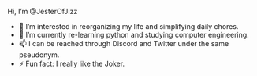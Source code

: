 Hi, I’m @JesterOfJizz
- 👀 I’m interested in reorganizing my life and simplifying daily chores.
- 🌱 I’m currently re-learning python and studying computer engineering.
- 📫 I can be reached through Discord and Twitter under the same pseudonym.
- ⚡ Fun fact: I really like the Joker.
